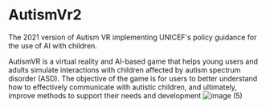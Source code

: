 # AutismVr2
The 2021 version of Autism VR implementing UNICEF's policy guidance for the use of AI with children.

AutismVR is a virtual reality and AI-based game that helps young users and adults simulate interactions with children affected by autism spectrum disorder (ASD). The objective of the game is for users to better understand how to effectively communicate with autistic children, and ultimately, improve methods to support their needs and development
![image (5)](https://user-images.githubusercontent.com/20018336/138882776-b51db649-a81f-460f-b7c6-d386868264f6.png)
